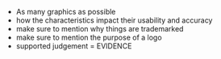 - As many graphics as possible
- how the characteristics impact their usability and accuracy
- make sure to mention why things are trademarked
- make sure to mention the purpose of a logo
- supported judgement = EVIDENCE